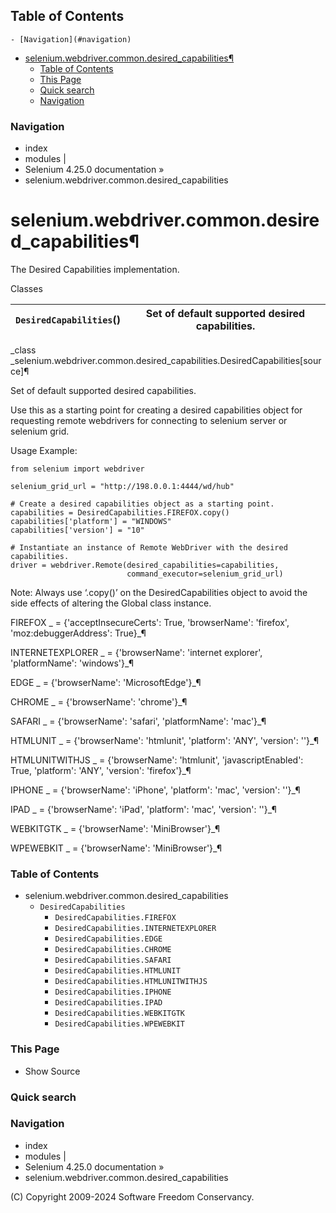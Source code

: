 ## Table of Contents

    - [Navigation](#navigation)
- [selenium.webdriver.common.desired_capabilities¶](#seleniumwebdrivercommondesired_capabilities)
    - [Table of Contents](#table-of-contents)
    - [This Page](#this-page)
    - [Quick search](#quick-search)
    - [Navigation](#navigation)

### Navigation

  * index
  * modules |
  * Selenium 4.25.0 documentation »
  * selenium.webdriver.common.desired_capabilities

# selenium.webdriver.common.desired_capabilities¶

The Desired Capabilities implementation.

Classes

`DesiredCapabilities`() | Set of default supported desired capabilities.  
---|---  
  
_class
_selenium.webdriver.common.desired_capabilities.DesiredCapabilities[source]¶

    

Set of default supported desired capabilities.

Use this as a starting point for creating a desired capabilities object for
requesting remote webdrivers for connecting to selenium server or selenium
grid.

Usage Example:

    
    
    from selenium import webdriver
    
    selenium_grid_url = "http://198.0.0.1:4444/wd/hub"
    
    # Create a desired capabilities object as a starting point.
    capabilities = DesiredCapabilities.FIREFOX.copy()
    capabilities['platform'] = "WINDOWS"
    capabilities['version'] = "10"
    
    # Instantiate an instance of Remote WebDriver with the desired capabilities.
    driver = webdriver.Remote(desired_capabilities=capabilities,
                              command_executor=selenium_grid_url)
    

Note: Always use ‘.copy()’ on the DesiredCapabilities object to avoid the side
effects of altering the Global class instance.

FIREFOX _ = {'acceptInsecureCerts': True, 'browserName': 'firefox',
'moz:debuggerAddress': True}_¶

    

INTERNETEXPLORER _ = {'browserName': 'internet explorer', 'platformName':
'windows'}_¶

    

EDGE _ = {'browserName': 'MicrosoftEdge'}_¶

    

CHROME _ = {'browserName': 'chrome'}_¶

    

SAFARI _ = {'browserName': 'safari', 'platformName': 'mac'}_¶

    

HTMLUNIT _ = {'browserName': 'htmlunit', 'platform': 'ANY', 'version': ''}_¶

    

HTMLUNITWITHJS _ = {'browserName': 'htmlunit', 'javascriptEnabled': True,
'platform': 'ANY', 'version': 'firefox'}_¶

    

IPHONE _ = {'browserName': 'iPhone', 'platform': 'mac', 'version': ''}_¶

    

IPAD _ = {'browserName': 'iPad', 'platform': 'mac', 'version': ''}_¶

    

WEBKITGTK _ = {'browserName': 'MiniBrowser'}_¶

    

WPEWEBKIT _ = {'browserName': 'MiniBrowser'}_¶

    

### Table of Contents

  * selenium.webdriver.common.desired_capabilities
    * `DesiredCapabilities`
      * `DesiredCapabilities.FIREFOX`
      * `DesiredCapabilities.INTERNETEXPLORER`
      * `DesiredCapabilities.EDGE`
      * `DesiredCapabilities.CHROME`
      * `DesiredCapabilities.SAFARI`
      * `DesiredCapabilities.HTMLUNIT`
      * `DesiredCapabilities.HTMLUNITWITHJS`
      * `DesiredCapabilities.IPHONE`
      * `DesiredCapabilities.IPAD`
      * `DesiredCapabilities.WEBKITGTK`
      * `DesiredCapabilities.WPEWEBKIT`

### This Page

  * Show Source

### Quick search

### Navigation

  * index
  * modules |
  * Selenium 4.25.0 documentation »
  * selenium.webdriver.common.desired_capabilities

(C) Copyright 2009-2024 Software Freedom Conservancy.